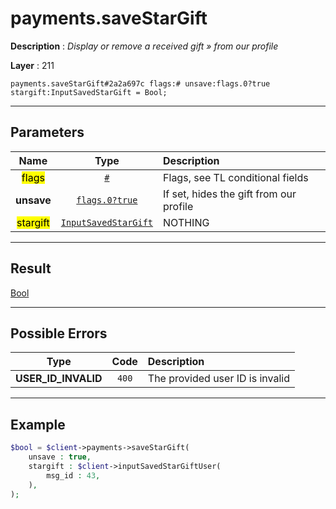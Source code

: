 # payments.saveStarGift

**Description** : *Display or remove a received gift &raquo; from our profile*

**Layer** : 211

```tl
payments.saveStarGift#2a2a697c flags:# unsave:flags.0?true stargift:InputSavedStarGift = Bool;
```

---

## Parameters

| Name | Type | Description |
| :---: | :---: | :--- |
| <mark>flags</mark> | [`#`](type/#) | Flags, see TL conditional fields |
| **unsave** | [`flags.0?true`](type/true) | If set, hides the gift from our profile |
| <mark>stargift</mark> | [`InputSavedStarGift`](type/InputSavedStarGift) | NOTHING |

---

## Result

[Bool](type/Bool)

---

## Possible Errors

| Type | Code | Description |
| :---: | :---: | :--- |
| **USER_ID_INVALID** | `400` | The provided user ID is invalid |

---

## Example

```php
$bool = $client->payments->saveStarGift(
	unsave : true,
	stargift : $client->inputSavedStarGiftUser(
		msg_id : 43,
	),
);
```